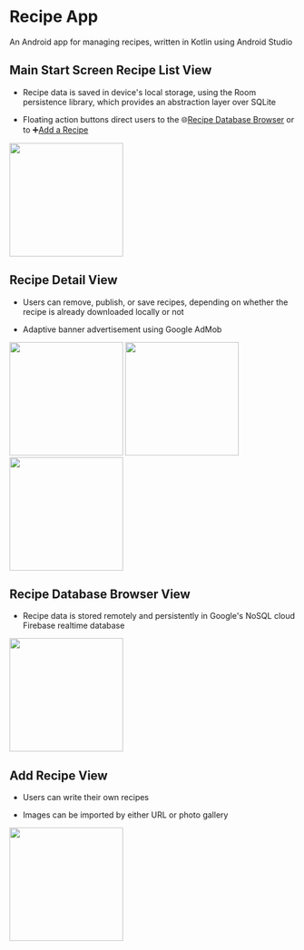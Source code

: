 # Recipe App
An Android app for managing recipes, written in Kotlin using Android Studio

## Main Start Screen Recipe List View
- Recipe data is saved in device's local storage, using the Room persistence library, which provides an abstraction layer over SQLite

- Floating action buttons direct users to the 🌐[Recipe Database Browser](#recipe-database-browser-view) or to ➕[Add a Recipe](#add-recipe-view)

<img src="https://github.com/user-attachments/assets/2630a9d1-8aa8-4dd3-985c-71b1c83df812" width="200" />

## Recipe Detail View
- Users can remove, publish, or save recipes, depending on whether the recipe is already downloaded locally or not

- Adaptive banner advertisement using Google AdMob

<img src="https://github.com/user-attachments/assets/6387ce91-86f9-4bc3-b21e-b60a3b124035" width="200" />
<img src="https://github.com/user-attachments/assets/bc9a11a9-7ec8-4866-9469-15ca72a635bf" width="200" />
<img src="https://github.com/user-attachments/assets/52f9d33f-5772-4b56-a5ef-a42b35004e1f" width="200" />

## Recipe Database Browser View
- Recipe data is stored remotely and persistently in Google's NoSQL cloud Firebase realtime database

<img src="https://github.com/user-attachments/assets/57575198-fcca-48c1-87d2-3e24eba1339c" width="200" />

## Add Recipe View
- Users can write their own recipes

- Images can be imported by either URL or photo gallery

<img src="https://github.com/user-attachments/assets/3455c3be-db9d-407b-96d8-2aed62e40e88" width="200" />

